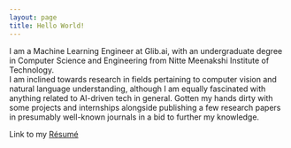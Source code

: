 ```yaml
---
layout: page
title: Hello World!
---
```


I am a Machine Learning Engineer at Glib.ai, with an undergraduate degree in Computer Science and Engineering from Nitte Meenakshi Institute of Technology.<br>
I am inclined towards research in fields pertaining to computer vision and natural language understanding, although I am equally fascinated with anything related to AI-driven tech in general. Gotten my hands dirty with some projects and internships alongside publishing a few research papers in presumably well-known journals in a bid to further my knowledge.

Link to my [Résumé](https://drive.google.com/file/d/1yAiPEF4xjCHPb63BIctfVyVIPjkHmugG/view?usp=sharing)

